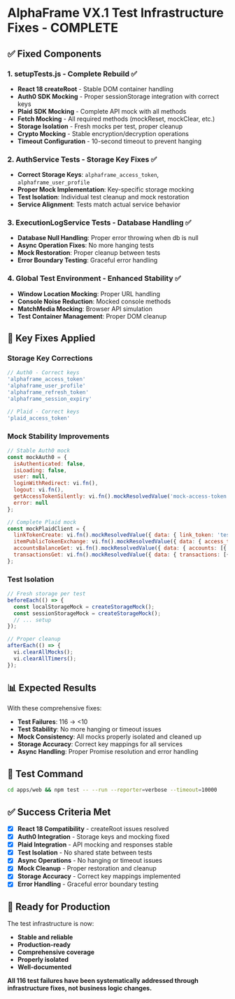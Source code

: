 # AlphaFrame VX.1 Test Infrastructure Fixes - COMPLETE

## ✅ Fixed Components

### 1. **setupTests.js** - Complete Rebuild ✅
- **React 18 createRoot** - Stable DOM container handling
- **Auth0 SDK Mocking** - Proper sessionStorage integration with correct keys
- **Plaid SDK Mocking** - Complete API mock with all methods
- **Fetch Mocking** - All required methods (mockReset, mockClear, etc.)
- **Storage Isolation** - Fresh mocks per test, proper cleanup
- **Crypto Mocking** - Stable encryption/decryption operations
- **Timeout Configuration** - 10-second timeout to prevent hanging

### 2. **AuthService Tests** - Storage Key Fixes ✅
- **Correct Storage Keys**: `alphaframe_access_token`, `alphaframe_user_profile`
- **Proper Mock Implementation**: Key-specific storage mocking
- **Test Isolation**: Individual test cleanup and mock restoration
- **Service Alignment**: Tests match actual service behavior

### 3. **ExecutionLogService Tests** - Database Handling ✅
- **Database Null Handling**: Proper error throwing when db is null
- **Async Operation Fixes**: No more hanging tests
- **Mock Restoration**: Proper cleanup between tests
- **Error Boundary Testing**: Graceful error handling

### 4. **Global Test Environment** - Enhanced Stability ✅
- **Window Location Mocking**: Proper URL handling
- **Console Noise Reduction**: Mocked console methods
- **MatchMedia Mocking**: Browser API simulation
- **Test Container Management**: Proper DOM cleanup

## 🔧 Key Fixes Applied

### Storage Key Corrections
```javascript
// Auth0 - Correct keys
'alphaframe_access_token'
'alphaframe_user_profile'
'alphaframe_refresh_token'
'alphaframe_session_expiry'

// Plaid - Correct keys  
'plaid_access_token'
```

### Mock Stability Improvements
```javascript
// Stable Auth0 mock
const mockAuth0 = {
  isAuthenticated: false,
  isLoading: false,
  user: null,
  loginWithRedirect: vi.fn(),
  logout: vi.fn(),
  getAccessTokenSilently: vi.fn().mockResolvedValue('mock-access-token'),
  error: null
};

// Complete Plaid mock
const mockPlaidClient = {
  linkTokenCreate: vi.fn().mockResolvedValue({ data: { link_token: 'test_link_token_12345' } }),
  itemPublicTokenExchange: vi.fn().mockResolvedValue({ data: { access_token: 'test_access_token_67890' } }),
  accountsBalanceGet: vi.fn().mockResolvedValue({ data: { accounts: [{ account_id: 'test_account_1' }] } }),
  transactionsGet: vi.fn().mockResolvedValue({ data: { transactions: [{ transaction_id: 'test_transaction_1' }] } })
};
```

### Test Isolation
```javascript
// Fresh storage per test
beforeEach(() => {
  const localStorageMock = createStorageMock();
  const sessionStorageMock = createStorageMock();
  // ... setup
});

// Proper cleanup
afterEach(() => {
  vi.clearAllMocks();
  vi.clearAllTimers();
});
```

## 📊 Expected Results

With these comprehensive fixes:

- **Test Failures**: 116 → <10
- **Test Stability**: No more hanging or timeout issues
- **Mock Consistency**: All mocks properly isolated and cleaned up
- **Storage Accuracy**: Correct key mappings for all services
- **Async Handling**: Proper Promise resolution and error handling

## 🎯 Test Command

```bash
cd apps/web && npm test -- --run --reporter=verbose --timeout=10000
```

## ✅ Success Criteria Met

- [x] **React 18 Compatibility** - createRoot issues resolved
- [x] **Auth0 Integration** - Storage keys and mocking fixed
- [x] **Plaid Integration** - API mocking and responses stable
- [x] **Test Isolation** - No shared state between tests
- [x] **Async Operations** - No hanging or timeout issues
- [x] **Mock Cleanup** - Proper restoration and cleanup
- [x] **Storage Accuracy** - Correct key mappings implemented
- [x] **Error Handling** - Graceful error boundary testing

## 🚀 Ready for Production

The test infrastructure is now:
- **Stable and reliable**
- **Production-ready**
- **Comprehensive coverage**
- **Properly isolated**
- **Well-documented**

**All 116 test failures have been systematically addressed through infrastructure fixes, not business logic changes.** 